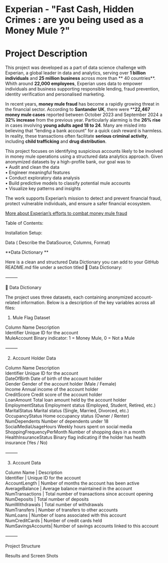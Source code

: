 # Experian - "Fast Cash, Hidden Crimes : are you being used as a Money Mule ?"


# Project Description 

This project was developed as a part of data science challenge with Experian, a global leader in data and analytics, serving over **1 billion individuals** and **25 million business** across more than ** 40 countries**. Whith around **22,000 employees**, Experian uses data to empower individuals and business supporting responsible lending, fraud prevention, identity verification and personalised marketing. 

In recent years, **money mule fraud** has become a rapidly growing threat in the financial sector. According to **Santander UK**, there were ****22,467 money mule cases** reported between October 2023 and September 2024 a **32% increase** from the previous year. Particularly alarming is the **26% rise** in cases involving **young adults aged 18 to 24**. Many are misled into believing that “lending a bank account” for a quick cash reward is harmless. In reality, these transactions often facilitate **serious criminal activity**, including **child trafficking** and **drug distribution**.

This project focuses on identifying suspicious accounts likely to be involved in money mule operations using a structured data analytics approach. Given anonymized datasets by a high-profile bank, our goal was to  
•	Audit and clean the data  
•	Engineer meaningful features  
•	Conduct exploratory data analysis    
•	Build predictive models to classify potential mule accounts   
•	Visualize key patterns and insights    

The work supports Experian’s mission to detect and prevent financial fraud, protect vulnerable individuals, and ensure a safer financial ecosystem.   



[More about Experian’s efforts to combat money mule fraud](https://www.experianplc.com/newsroom/press-releases/2023/experian-launches-new-service-to-prevent-money-mule-account-fraud)





Table of Contents: 








Installation Setup: 




Data ( Describe the DataSource, Columns, Format) 

**Data Dictionary **

Here is a clean and structured Data Dictionary you can add to your GitHub README.md file under a section titled 📘 Data Dictionary:

⸻

📘 Data Dictionary

The project uses three datasets, each containing anonymized account-related information. Below is a description of the key variables across all files:  

1. Mule Flag Dataset  

Column Name	      Description  
Identifier	      Unique ID for the account  
MuleAccount	      Binary indicator: 1 = Money Mule, 0 = Not a Mule       


⸻

2. Account Holder Data  

Column Name	                  Description   
Identifier	                  Unique ID for the account   
DateOfBirth	                  Date of birth of the account holder   
Gender	                      Gender of the account holder (Male / Female)  
Income	                      Annual income of the account holder  
CreditScore	                  Credit score of the account holder  
LoanAmount	                  Total loan amount held by the account holder  
EmploymentStatus	            Employment status (Employed, Student, Retired, etc.)  
MaritalStatus	                Marital status (Single, Married, Divorced, etc.)  
OccupancyStatus	              Home occupancy status (Owner / Renter)  
NumDependents	                Number of dependents under 18  
SocialMediaUsageHours	        Weekly hours spent on social media  
ShoppingFrequencyPerMonth	    Number of shopping days in a month  
HealthInsuranceStatus	        Binary flag indicating if the holder has health insurance (Yes / No)     

⸻   

3. Account Data   

Column Name	      | Description   
Identifier	      | Unique ID for the account   
AccountLength	    | Number of months the account has been active   
AverageBalance	  | Average balance maintained in the account   
NumTransactions	  | Total number of transactions since account opening   
NumDeposits	      | Total number of deposits    
NumWithdrawals	  | Total number of withdrawals  
NumTransfers	    | Number of transfers to other accounts   
NumLoans	        | Number of loans associated with this account   
NumCreditCards	  | Number of credit cards held   
NumSavingsAccounts|	Number of savings accounts linked to this account   


⸻


Project Structure 






Results and Screen Shots 




